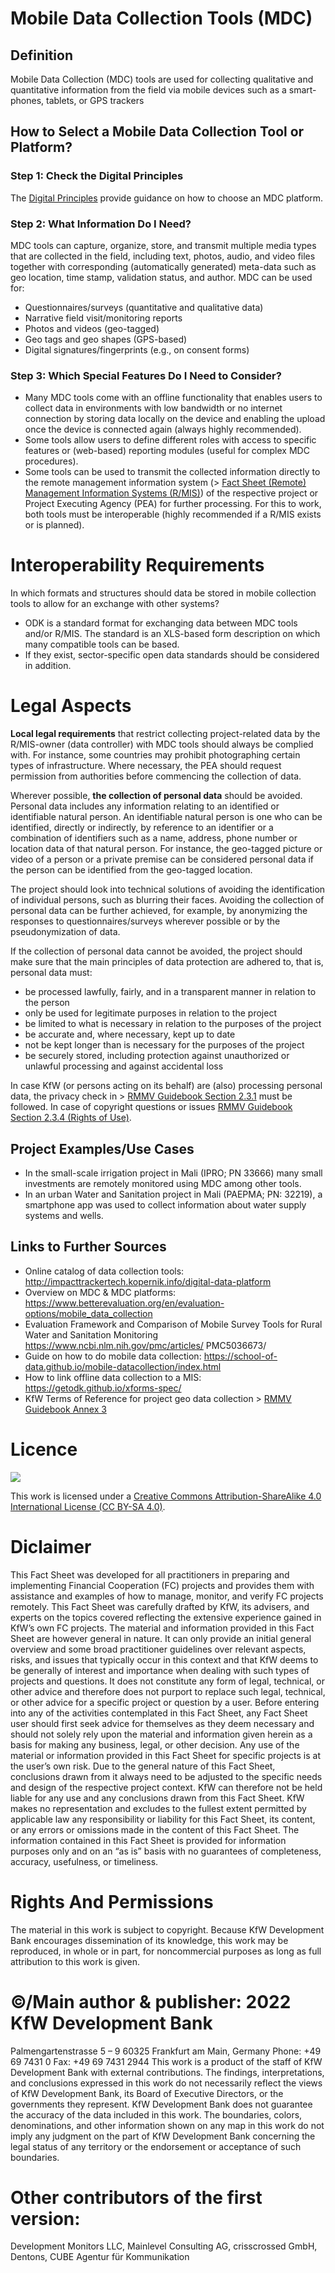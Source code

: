 # Mobile Data Collection Tools (MDC)

## Definition
Mobile Data Collection (MDC) tools are used for collecting qualitative and quantitative information from the field 
via mobile devices such as a smart-phones, tablets, or GPS trackers

## How to Select a Mobile Data Collection  Tool or Platform?

### Step 1: Check the Digital Principles
The [Digital Principles](https://digitalprinciples.org/resource/howto-choose-mobile-data-collection-plaform/) provide guidance on how 
to choose an MDC platform.

### Step 2: What Information Do I Need?
MDC tools can capture, organize, store, and transmit multiple media types that are collected in the 
field, including text, photos, audio, and video files 
together with corresponding (automatically generated) meta-data such as geo location, time stamp, 
validation status, and author. MDC can be used for:

- Questionnaires/surveys (quantitative and qualitative data)
- Narrative field visit/monitoring reports
- Photos and videos (geo-tagged)
- Geo tags and geo shapes (GPS-based)
- Digital signatures/fingerprints  (e.g., on consent forms)

### Step 3: Which Special Features Do I Need to Consider?
-  Many MDC tools come with an offline functionality that enables users to collect data in environments with low bandwidth or no internet 
connection by storing data locally on the device 
and enabling the upload once the device is connected again (always highly recommended). 
- Some tools allow users to define different roles 
with access to specific features or (web-based) 
reporting modules (useful for complex MDC 
procedures).
- Some tools can be used to transmit the collected information directly to the remote management information system (> [Fact Sheet (Remote) Management Information Systems 
(R/MIS)](https://www.kfw-entwicklungsbank.de/Service/Publications-Videos/Publications-by-topic/Digitalisation/Fact-Sheets/)) of the respective project or Project Executing Agency (PEA) for further processing. 
For this to work, both tools must be interoperable (highly recommended if a R/MIS exists or is planned).

# Interoperability Requirements
In which formats and structures should data be 
stored in mobile collection tools to allow for an 
exchange with other systems? 
- ODK is a standard format for exchanging data between MDC tools and/or R/MIS. The standard is an XLS-based form description on which many 
compatible tools can be based.
- If they exist, sector-specific open data standards should be considered in addition.

# Legal Aspects 
**Local legal requirements** that restrict collecting project-related data by the R/MIS-owner (data controller) with MDC tools should always be complied with. For instance, some countries may prohibit photographing certain types of infrastructure. 
Where necessary, the PEA should request permission from authorities before commencing the collection of data.

Wherever possible, **the collection of personal data** should be avoided. Personal data includes any information relating to an identified or identifiable 
natural person. An identifiable natural person is one who can be identified, directly or indirectly, by reference to an identifier or a combination of identifiers such as a name, address, phone number or 
location data of that natural person. For instance, the geo-tagged picture or video of a person or a private premise can be considered personal data if the person can be identified from the geo-tagged 
location. 

The project should look into technical solutions of avoiding the identification of individual persons, such as blurring their faces. Avoiding the collection 
of personal data can be further achieved, for example, by anonymizing the responses to questionnaires/surveys wherever possible or by the pseudonymization of data.

If the collection of personal data cannot be avoided, the project should make sure that the main principles of data protection are adhered to, that is, personal data must:

- be processed lawfully, fairly, and in a transparent manner in relation to the person
- only be used for legitimate purposes in relation to the project 
- be limited to what is necessary in relation to the purposes of the project
- be accurate and, where necessary, kept up to date
- not be kept longer than is necessary for the purposes of the project
- be securely stored, including protection against unauthorized or unlawful processing and against 
accidental loss

In case KfW (or persons acting on its behalf) are (also) processing personal data, the privacy check 
in > [RMMV Guidebook Section 2.3.1](https://www.kfw-entwicklungsbank.de/Service/Publications-Videos/Publications-by-topic/Digitalisation/RMMV-Guidebook/) must be followed. In case of copyright questions or issues  [RMMV Guidebook Section 2.3.4 (Rights of Use)](https://www.kfw-entwicklungsbank.de/Service/Publications-Videos/Publications-by-topic/Digitalisation/RMMV-Guidebook/).

## Project Examples/Use Cases
- In the small-scale irrigation project in Mali 
(IPRO; PN 33666) many small investments are 
remotely monitored using MDC among other 
tools.
- In an urban Water and Sanitation project in Mali 
(PAEPMA; PN: 32219), a smartphone app was 
used to collect information about water supply 
systems and wells.

## Links to Further Sources
- Online catalog of data collection tools: 
http://impacttrackertech.kopernik.info/digital-data-platform
- Overview on MDC & MDC platforms: 
https://www.betterevaluation.org/en/evaluation-options/mobile_data_collection
- Evaluation Framework and Comparison of 
Mobile Survey Tools for Rural Water and 
Sanitation Monitoring
https://www.ncbi.nlm.nih.gov/pmc/articles/
PMC5036673/
- Guide on how to do mobile data collection: 
https://school-of-data.github.io/mobile-datacollection/index.html
- How to link offline data collection to a MIS: 
https://getodk.github.io/xforms-spec/
- KfW Terms of Reference for project geo data 
collection > [RMMV Guidebook Annex 3](https://www.kfw-entwicklungsbank.de/Service/Publications-Videos/Publications-by-topic/Digitalisation/RMMV-Guidebook/)

# Licence
![](https://i.creativecommons.org/l/by-sa/4.0/88x31.png)

This work is licensed under a [Creative Commons Attribution-ShareAlike 4.0 International License (CC BY-SA 4.0)](https://creativecommons.org/licenses/by-sa/4.0/).

# Diclaimer

This Fact Sheet was developed for all practitioners in preparing and implementing Financial Cooperation (FC) projects and provides them with assistance and examples of how to manage, monitor, and verify FC projects remotely.
This Fact Sheet was carefully drafted by KfW, its advisers, and experts on the topics covered reflecting the extensive experience gained in KfW’s own FC projects. The material and information provided in this Fact Sheet are however general in nature. It can only provide an initial general overview and some broad practitioner guidelines over relevant aspects, risks, and issues that typically occur in this context and that KfW deems to be generally of interest and importance when dealing with such types of projects and questions. It does not constitute any form of legal, technical, or other advice and therefore does not purport to replace such legal, technical, or other advice for a specific project or question by a user.
Before entering into any of the activities contemplated in this Fact Sheet, any Fact Sheet user should first seek advice for themselves as they deem necessary and should not solely rely upon the material and information given herein as a basis for making any business, legal, or other decision. Any use of the material or information provided in this Fact Sheet for specific projects is at the user’s own risk.
Due to the general nature of this Fact Sheet, conclusions drawn from it always need to be adjusted to the specific needs and design of the respective project context. KfW can therefore not be held liable for any use and any conclusions drawn from this Fact Sheet.
KfW makes no representation and excludes to the fullest extent permitted by applicable law any responsibility or liability for this Fact Sheet, its content, or any errors or omissions made in the content of this Fact Sheet. The information contained in this Fact Sheet is provided for information purposes only and
on an “as is” basis with no guarantees of completeness, accuracy, usefulness, or timeliness.

# Rights And Permissions
The material in this work is subject to copyright. Because KfW Development Bank encourages dissemination of its knowledge, this work may be reproduced, in whole or in part, for noncommercial purposes as long as full attribution to this work is given.

# ©/Main author & publisher: 2022 KfW Development Bank
Palmengartenstrasse 5 – 9
60325 Frankfurt am Main, Germany
Phone: +49 69 7431 0
Fax: +49 69 7431 2944
This work is a product of the staff of KfW Development Bank with external contributions. The findings, interpretations, and conclusions
expressed in this work do not necessarily reflect the views of KfW Development Bank, its Board of Executive Directors, or the
governments they represent. KfW Development Bank does not guarantee the accuracy of the data included in this work. The boundaries, colors, denominations,
and other information shown on any map in this work do not imply any judgment on the part of KfW Development Bank concerning the legal status of any territory or the endorsement or acceptance of such boundaries.

# Other contributors of the first version:
Development Monitors LLC, Mainlevel Consulting AG, crisscrossed GmbH, Dentons, CUBE Agentur für Kommunikation
